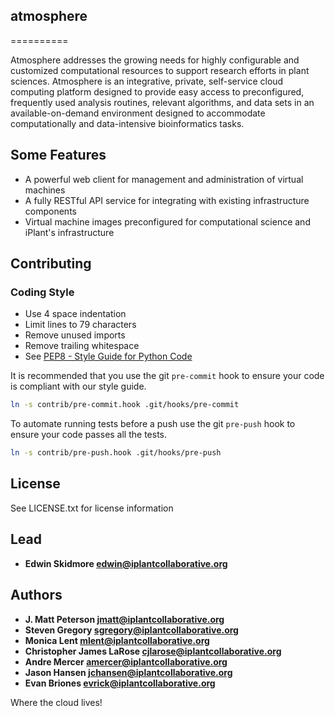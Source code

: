 ## atmosphere
==========

Atmosphere addresses the growing needs for highly configurable and customized computational resources to support research efforts in plant sciences. Atmosphere is an integrative, private, self-service cloud computing platform designed to provide easy access to preconfigured, frequently used analysis routines, relevant algorithms, and data sets in an available-on-demand environment designed to accommodate computationally and data-intensive bioinformatics tasks.

## Some Features

+ A powerful web client for management and administration of virtual machines
+ A fully RESTful API service for integrating with existing infrastructure components
+ Virtual machine images preconfigured for computational science and iPlant's infrastructure

## Contributing

### Coding Style
- Use 4 space indentation
- Limit lines to 79 characters
- Remove unused imports
- Remove trailing whitespace
- See [PEP8 - Style Guide for Python Code](https://www.python.org/dev/peps/pep-0008/)

It is recommended that you use the git `pre-commit` hook to ensure your code
is compliant with our style guide.

```bash
ln -s contrib/pre-commit.hook .git/hooks/pre-commit
```

To automate running tests before a push use the git `pre-push` hook to ensure
your code passes all the tests.

```bash
ln -s contrib/pre-push.hook .git/hooks/pre-push
```

## License

See LICENSE.txt for license information

## Lead

+ **Edwin Skidmore <edwin@iplantcollaborative.org>**

## Authors

+ **J. Matt Peterson <jmatt@iplantcollaborative.org>**
+ **Steven Gregory <sgregory@iplantcollaborative.org>**
+ **Monica Lent <mlent@iplantcollaborative.org>**
+ **Christopher James LaRose <cjlarose@iplantcollaborative.org>**
+ **Andre Mercer <amercer@iplantcollaborative.org>**
+ **Jason Hansen <jchansen@iplantcollaborative.org>**
+ **Evan Briones <evrick@iplantcollaborative.org>**

Where the cloud lives!
